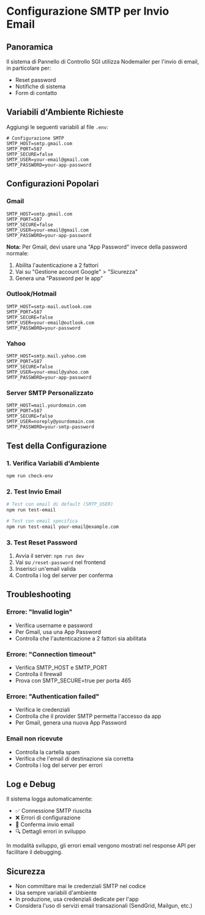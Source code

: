 # Configurazione SMTP per Invio Email

## Panoramica

Il sistema di Pannello di Controllo SGI utilizza Nodemailer per l'invio di email, in particolare per:
- Reset password
- Notifiche di sistema
- Form di contatto

## Variabili d'Ambiente Richieste

Aggiungi le seguenti variabili al file `.env`:

```env
# Configurazione SMTP
SMTP_HOST=smtp.gmail.com
SMTP_PORT=587
SMTP_SECURE=false
SMTP_USER=your-email@gmail.com
SMTP_PASSWORD=your-app-password
```

## Configurazioni Popolari

### Gmail
```env
SMTP_HOST=smtp.gmail.com
SMTP_PORT=587
SMTP_SECURE=false
SMTP_USER=your-email@gmail.com
SMTP_PASSWORD=your-app-password
```

**Nota:** Per Gmail, devi usare una "App Password" invece della password normale:
1. Abilita l'autenticazione a 2 fattori
2. Vai su "Gestione account Google" > "Sicurezza"
3. Genera una "Password per le app"

### Outlook/Hotmail
```env
SMTP_HOST=smtp-mail.outlook.com
SMTP_PORT=587
SMTP_SECURE=false
SMTP_USER=your-email@outlook.com
SMTP_PASSWORD=your-password
```

### Yahoo
```env
SMTP_HOST=smtp.mail.yahoo.com
SMTP_PORT=587
SMTP_SECURE=false
SMTP_USER=your-email@yahoo.com
SMTP_PASSWORD=your-app-password
```

### Server SMTP Personalizzato
```env
SMTP_HOST=mail.yourdomain.com
SMTP_PORT=587
SMTP_SECURE=false
SMTP_USER=noreply@yourdomain.com
SMTP_PASSWORD=your-smtp-password
```

## Test della Configurazione

### 1. Verifica Variabili d'Ambiente
```bash
npm run check-env
```

### 2. Test Invio Email
```bash
# Test con email di default (SMTP_USER)
npm run test-email

# Test con email specifica
npm run test-email your-email@example.com
```

### 3. Test Reset Password
1. Avvia il server: `npm run dev`
2. Vai su `/reset-password` nel frontend
3. Inserisci un'email valida
4. Controlla i log del server per conferma

## Troubleshooting

### Errore: "Invalid login"
- Verifica username e password
- Per Gmail, usa una App Password
- Controlla che l'autenticazione a 2 fattori sia abilitata

### Errore: "Connection timeout"
- Verifica SMTP_HOST e SMTP_PORT
- Controlla il firewall
- Prova con SMTP_SECURE=true per porta 465

### Errore: "Authentication failed"
- Verifica le credenziali
- Controlla che il provider SMTP permetta l'accesso da app
- Per Gmail, genera una nuova App Password

### Email non ricevute
- Controlla la cartella spam
- Verifica che l'email di destinazione sia corretta
- Controlla i log del server per errori

## Log e Debug

Il sistema logga automaticamente:
- ✅ Connessione SMTP riuscita
- ❌ Errori di configurazione
- 📧 Conferma invio email
- 🔍 Dettagli errori in sviluppo

In modalità sviluppo, gli errori email vengono mostrati nel response API per facilitare il debugging.

## Sicurezza

- Non committare mai le credenziali SMTP nel codice
- Usa sempre variabili d'ambiente
- In produzione, usa credenziali dedicate per l'app
- Considera l'uso di servizi email transazionali (SendGrid, Mailgun, etc.) 